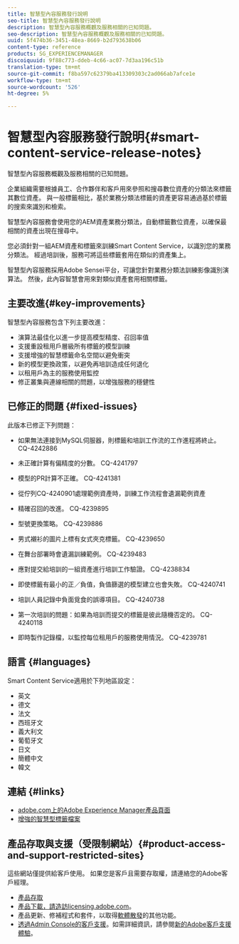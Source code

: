 ```yaml
---
title: 智慧型內容服務發行說明
seo-title: 智慧型內容服務發行說明
description: 智慧型內容服務概觀及服務相關的已知問題。
seo-description: 智慧型內容服務概觀及服務相關的已知問題。
uuid: 5f474b36-3451-48ea-8669-b2d793638b06
content-type: reference
products: SG_EXPERIENCEMANAGER
discoiquuid: 9f88c773-ddeb-4c66-ac07-7d3aa196c51b
translation-type: tm+mt
source-git-commit: f8ba597c62379ba413309303c2ad066ab7afce1e
workflow-type: tm+mt
source-wordcount: '526'
ht-degree: 5%

---
```



# 智慧型內容服務發行說明{#smart-content-service-release-notes}

智慧型內容服務概觀及服務相關的已知問題。

企業組織需要根據員工、合作夥伴和客戶用來參照和搜尋數位資產的分類法來標籤其數位資產。 與一般標籤相比，基於業務分類法標籤的資產更容易通過基於標籤的搜索來識別和檢索。

智慧型內容服務會使用您的AEM資產業務分類法，自動標籤數位資產，以確保最相關的資產出現在搜尋中。

您必須針對一組AEM資產和標籤來訓練Smart Content Service，以識別您的業務分類法。 經過培訓後，服務可將這些標籤套用在類似的資產集上。

智慧型內容服務採用Adobe Sensei平台，可讓您針對業務分類法訓練影像識別演算法。 然後，此內容智慧會用來對類似資產套用相關標籤。

## 主要改進{#key-improvements}

智慧型內容服務包含下列主要改進：

* 演算法最佳化以進一步提高模型精度、召回率值
* 支援重設租用戶層級所有標籤的模型訓練
* 支援增強的智慧標籤命名空間以避免衝突
* 新的模型更換政策，以避免再培訓造成任何退化
* 以租用戶為主的服務使用監控
* 修正叢集與連線相關的問題，以增強服務的穩健性

## 已修正的問題 {#fixed-issues}

此版本已修正下列問題：

* 如果無法連接到MySQL伺服器，則標籤和培訓工作流的工作進程將終止。 CQ-4242886

* 未正確計算有偏精度的分數。 CQ-4241797

* 模型的PR計算不正確。 CQ-4241381

* 從佇列CQ-4240901處理範例資產時，訓練工作流程會遺漏範例資產

* 精確召回的改進。 CQ-4239895

* 型號更換策略。 CQ-4239886

* 男式襯衫的圖片上標有女式夾克標籤。 CQ-4239650

* 在舞台部署時會遺漏訓練範例。 CQ-4239483

* 應對提交給培訓的一組資產進行培訓工作驗證。 CQ-4238834

* 即使標籤有最小的正／負值，負值篩選的模型建立也會失敗。 CQ-4240741

* 培訓人員記錄中負面覓食的誤導項目。 CQ-4240738

* 第一次培訓的問題：如果為培訓而提交的標籤是彼此隨機否定的。 CQ-4240118

* 即時製作記錄檔，以監控每位租用戶的服務使用情況。 CQ-4239781

## 語言 {#languages}

Smart Content Service適用於下列地區設定：

* 英文
* 德文
* 法文
* 西班牙文
* 義大利文
* 葡萄牙文
* 日文
* 簡體中文
* 韓文

## 連結 {#links}

* [adobe.com上的Adobe Experience Manager產品頁面](https://www.adobe.com/marketing-cloud/experience-manager.html)
* [增強的智慧型標籤檔案](/help/assets/enhanced-smart-tags.md)

## 產品存取與支援（受限制網站）{#product-access-and-support-restricted-sites}

這些網站僅提供給客戶使用。 如果您是客戶且需要存取權，請連絡您的Adobe客戶經理。

* [產品存取](https://login.marketing.adobe.com)
* [產品下載，請造訪licensing.adobe.com](https://licensing.adobe.com/)。
* 產品更新、修補程式和套件，以取得[軟體散發](https://experience.adobe.com/#/downloads/content/software-distribution/en/aem.html)的其他功能。
* [透過Admin Console的客戶支援](https://adminconsole.adobe.com/)。如需詳細資訊，請參閱[新的Adobe客戶支援體驗](https://docs.adobe.com/content/help/en/customer-one/using/home.html)。
